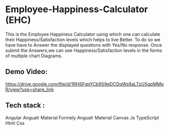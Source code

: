 # Employee-Happiness-Calculator (EHC)
This is the Employee Happiness Calculator using which one can calculate their  Happiness/Satisfaction levels which helps to live Better. To do so we have have to Answer the displayed questions with Yes/No response. Once submit the Answers,we can see Happiness/Satisfaction  levels in the forms  of multiple chart Diagrams.

Demo Video:
-----------
https://drive.google.com/file/d/1RHSFgpYCb9S9eDCDqWs9aLTzUSgpMMpR/view?usp=share_link


Tech stack :
-------------
Angular
Angualr Material
Formely Angualr Material
Canvas Js
TypeScript
Html
Css
